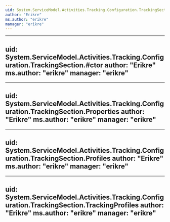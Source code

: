```yaml
---
uid: System.ServiceModel.Activities.Tracking.Configuration.TrackingSection
author: "Erikre"
ms.author: "erikre"
manager: "erikre"
---
```


---
uid: System.ServiceModel.Activities.Tracking.Configuration.TrackingSection.#ctor
author: "Erikre"
ms.author: "erikre"
manager: "erikre"
---

---
uid: System.ServiceModel.Activities.Tracking.Configuration.TrackingSection.Properties
author: "Erikre"
ms.author: "erikre"
manager: "erikre"
---

---
uid: System.ServiceModel.Activities.Tracking.Configuration.TrackingSection.Profiles
author: "Erikre"
ms.author: "erikre"
manager: "erikre"
---

---
uid: System.ServiceModel.Activities.Tracking.Configuration.TrackingSection.TrackingProfiles
author: "Erikre"
ms.author: "erikre"
manager: "erikre"
---
